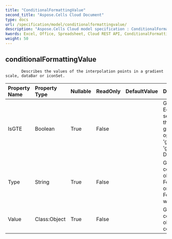```yaml
---
title: "ConditionalFormattingValue"
second_title: "Aspose.Cells Cloud Document"
type: docs
url: /specification/model/conditionalformattingvalue/
description: "Aspose.Cells Cloud model specification : ConditionalFormattingValue. Effortlessly handle Excel and other spreadsheet documents with features like opening, generating, editing, splitting, merging, comparing, and converting."
kwords: Excel, Office, Spreadsheet, Cloud REST API, ConditionalFormattingValue
weight: 50
---
```


## **conditionalFormattingValue**

           Describes the values of the interpolation points in a gradient scale, dataBar or iconSet.            

| Property Name | Property Type | Nullable |  ReadOnly | DefaultValue | Description | 
| :- | :- | :- |:- |  :- | :- |
| IsGTE | Boolean | True |  False |  | Get or set the Greater Than Or Equal flag.             Use only for icon sets, determines whether this threshold value uses             the greater than or equal to operator.             'false' indicates 'greater than' is used instead of 'greater than or equal to'.            Default value is true.  |  
| Type | String | True |  False |  | Get or set the type of this conditional formatting value object.            Setting the type to FormatConditionValueType.Min or FormatConditionValueType.Max             will auto set "Value" to null.  |  
| Value | Class:Object | True |  False |  | Get or set the value of this conditional formatting value object.            It should be used in conjunction with Type.  |  

